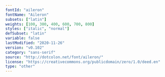 ```yaml
---
fontId: "aileron"
fontName: "Aileron"
subsets: ["latin"]
weights: [100, 300, 400, 600, 700, 800]
styles: ["italic", "normal"]
defSubset: "latin"
variable: false
lastModified: "2020-11-26"
version: "v0.102"
category: "sans-serif"
source: "http://dotcolon.net/font/aileron/"
license: "https://creativecommons.org/publicdomain/zero/1.0/deed.en"
type: "other"
---
```

